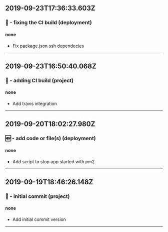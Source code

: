## 2019-09-23T17:36:33.603Z
### 💚 - fixing the CI build (deployment)

#### none

- Fix package.json ssh dependecies

-----------------------------

## 2019-09-23T16:50:40.068Z
### 👷 - adding CI build (project)

#### none

- Add travis integration

-----------------------------

## 2019-09-20T18:02:27.980Z
### 🆕 - add code or file(s) (deployment)

#### none

- Add script to stop app started with pm2

-----------------------------

## 2019-09-19T18:46:26.148Z
### 🎉 - initial commit (project)

#### none

- Add initial commit version

-----------------------------

